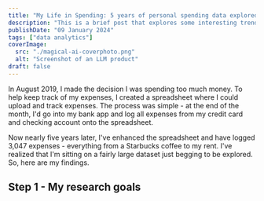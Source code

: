 ```yaml
---
title: "My Life in Spending: 5 years of personal spending data explored"
description: "This is a brief post that explores some interesting trends in my data."
publishDate: "09 January 2024"
tags: ["data analytics"]
coverImage:
  src: "./magical-ai-coverphoto.png"
  alt: "Screenshot of an LLM product"
draft: false
---
```


In August 2019, I made the decision I was spending too much money. To help keep track of my expenses, I created a spreadsheet where I could upload and track expenses. The process was simple - at the end of the month, I'd go into my bank app and log all expenses from my credit card and checking account onto the spreadsheet. 

Now nearly five years later, I've enhanced the spreadsheet and have logged 3,047 expenses - everything from a Starbucks coffee to my rent. I've realized that I'm sitting on a fairly large dataset just begging to be explored. So, here are my findings. 

## Step 1 - My research goals
